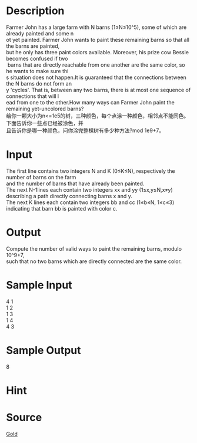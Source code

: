 
# Description

<div class="content"><div>
<div>Farmer John has a large farm with N barns (1≤N≤10^5), some of which are already painted and some n</div>
<div>ot yet painted. Farmer John wants to paint these remaining barns so that all the barns are painted, </div>
<div>but he only has three paint colors available. Moreover, his prize cow Bessie becomes confused if two</div>
<div> barns that are directly reachable from one another are the same color, so he wants to make sure thi</div>
<div>s situation does not happen.It is guaranteed that the connections between the N barns do not form an</div>
<div>y &#39;cycles&#39;. That is, between any two barns, there is at most one sequence of connections that will l</div>
<div>ead from one to the other.How many ways can Farmer John paint the remaining yet-uncolored barns?</div>
<div>给你一颗大小为n&lt;=1e5的树，三种颜色，每个点涂一种颜色，相邻点不能同色。下面告诉你一些点已经被涂色，并</div>
<div>且告诉你是哪一种颜色，问你涂完整棵树有多少种方法?mod 1e9+7。</div>
</div>
<div></div>
<p></p></div>

# Input

<div class="content"><div>The first line contains two integers N and K (0≤K≤N), respectively the number of barns on the farm </div>
<div>and the number of barns that have already been painted.</div>
<div>The next N-1lines each contain two integers xx and yy (1≤x,y≤N,x≠y) describing a path directly connecting barns x and y.</div>
<div>The next K lines each contain two integers bb and cc (1≤b≤N, 1≤c≤3) indicating that barn bb is painted with color c.</div>
<div></div>
<p></p></div>

# Output

<div class="content"><div>Compute the number of valid ways to paint the remaining barns, modulo 10^9+7, </div>
<div>such that no two barns which are directly connected are the same color.</div>
<div></div>
<p></p></div>

# Sample Input

<div class="content"><span class="sampledata">4 1<br/>
1 2<br/>
1 3<br/>
1 4<br/>
4 3</span></div>

# Sample Output

<div class="content"><span class="sampledata">8</span></div>

# Hint

<div class="content"><p></p></div>

# Source

<div class="content"><p><a href="problemset.php?search=Gold">Gold</a></p></div>

